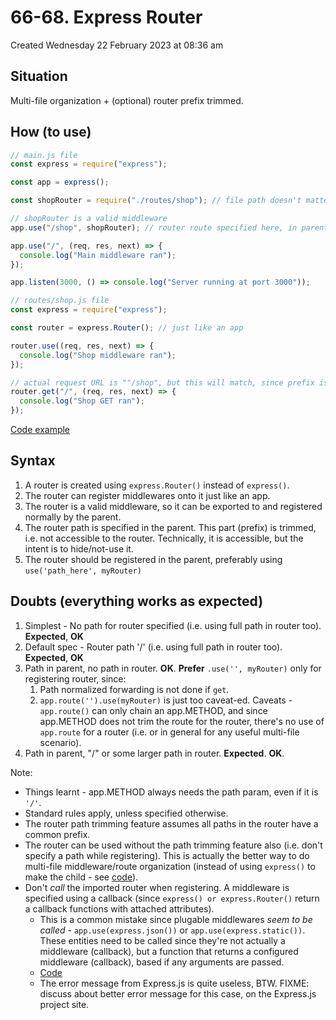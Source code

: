 # 66-68. Express Router
Created Wednesday 22 February 2023 at 08:36 am

## Situation
Multi-file organization + (optional) router prefix trimmed.


## How (to use)
```js
// main.js file
const express = require("express");

const app = express();

const shopRouter = require("./routes/shop"); // file path doesn't matter

// shopRouter is a valid middleware
app.use("/shop", shopRouter); // router route specified here, in parent file

app.use("/", (req, res, next) => {
  console.log("Main middleware ran");
});

app.listen(3000, () => console.log("Server running at port 3000"));
```

```js
// routes/shop.js file
const express = require("express");

const router = express.Router(); // just like an app

router.use((req, res, next) => {
  console.log("Shop middleware ran");
});

// actual request URL is ""/shop", but this will match, since prefix is trimmed
router.get("/", (req, res, next) => {
  console.log("Shop GET ran");
});
```

[Code example](https://github.com/exemplar-codes/express-app-academind/commit/0b38a374f223ef3c50e44deeee8b008639aa751a)

## Syntax
1. A router is created using `express.Router()` instead of `express()`.
2. The router can register middlewares onto it just like an app.
3. The router is a valid middleware, so it can be exported to and registered normally by the parent.
4. The router path is specified in the parent. This part (prefix) is trimmed, i.e. not accessible to the router. Technically, it is accessible, but the intent is to hide/not-use it.
5. The router should be registered in the parent, preferably using `use('path_here', myRouter)`
   
## Doubts (everything works as expected)
1. Simplest - No path for router specified (i.e. using full path in router too). **Expected**, **OK**
2. Default spec - Router path '/' (i.e. using full path in router too). **Expected**, **OK**
3. Path in parent, no path in router. **OK**. **Prefer** `.use('', myRouter)` only for registering router, since:
	1. Path normalized forwarding is not done if `get`.
	2. `app.route('').use(myRouter)` is just too caveat-ed. Caveats - `app.route()` can only chain an app.METHOD, and since app.METHOD does not trim the route for the router, there's no use of `app.route` for a router (i.e. or in general for any useful multi-file scenario).
4. Path in parent, "/" or some larger path in router. **Expected**. **OK**.

Note:
- Things learnt - app.METHOD always needs the path param, even if it is `'/'`.
- Standard rules apply, unless specified otherwise.
- The router path trimming feature assumes all paths in the router have a common prefix.
- The router can be used without the path trimming feature also (i.e. don't specify a path while registering). This is actually the better way to do multi-file middleware/route organization (instead of using `express()` to make the child - see [code](https://github.com/exemplar-codes/express-app-academind/commit/2be76a9c2fb4c542967cd94e568f40367f17e2d8)).
- Don't *call* the imported router when registering. A middleware is specified using a callback (since `express() or express.Router()` return a callback functions with attached attributes). 
	- This is a common mistake since plugable middlewares *seem to be called* - `app.use(express.json())` or `app.use(express.static())`. These entities need to be called since they're not actually a middleware (callback), but a function that returns a configured middleware (callback), based if any arguments are passed.
	- [Code](https://github.com/unclassified-repos/academind-nodejs-assignment-2/commit/b0cd454943d3681bc5a642778c6109782e6b7877)
	- The error message from Express.js is quite useless, BTW. FIXME: discuss about better error message for this case, on the Express.js project site.